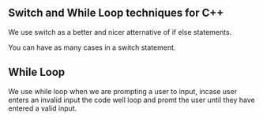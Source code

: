 ## Switch and While Loop techniques for C++

We use switch as a better and nicer atternative of if else statements. 

You can have as many cases in a switch statement. 

## While Loop 

We use while loop when we are prompting a user to input, incase user enters an invalid input the code well loop and promt the user until they have entered a valid input.

